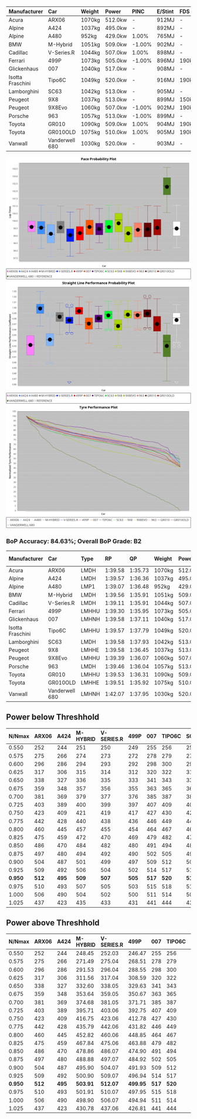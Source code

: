 | Manufacturer     | Car            | Weight | Power   | PINC    | E/Stint | FDS     |
|:-|:-|:-|:-|:-|:-|:-|
| Acura            | ARX06          | 1070kg | 512.0kw |    -    | 912MJ   |    -    |
| Alpine           | A424           | 1037kg | 495.0kw |    -    | 892MJ   |    -    |
| Alpine           | A480           | 952kg  | 429.0kw | 1.00%   | 765MJ   |    -    |
| BMW              | M-Hybrid       | 1051kg | 509.0kw | -1.00%  | 902MJ   |    -    |
| Cadillac         | V-Series.R     | 1044kg | 507.0kw | 1.00%   | 898MJ   |    -    |
| Ferrari          | 499P           | 1073kg | 505.0kw | -1.00%  | 896MJ   | 190kph  |
| Glickenhaus      | 007            | 1040kg | 517.0kw |    -    | 908MJ   |    -    |
| Isotta Fraschini | Tipo6C         | 1049kg | 520.0kw |    -    | 916MJ   | 190kph  |
| Lamborghini      | SC63           | 1042kg | 513.0kw |    -    | 905MJ   |    -    |
| Peugeot          | 9X8            | 1037kg | 513.0kw |    -    | 899MJ   | 150kph  |
| Peugeot          | 9X8Evo         | 1060kg | 507.0kw | -1.00%  | 902MJ   | 190kph  |
| Porsche          | 963            | 1057kg | 513.0kw | -1.00%  | 899MJ   |    -    |
| Toyota           | GR010          | 1090kg | 509.0kw | 1.00%   | 904MJ   | 190kph  |
| Toyota           | GR010OLD       | 1075kg | 510.0kw | 1.00%   | 905MJ   | 190kph  |
| Vanwall          | Vanderwell 680 | 1030kg | 520.0kw |    -    | 903MJ   |    -    |

![PACECHART](./IMG/ACOMETHOD.png)
![STRAIGHTLINEPERFORMANCECHART](./IMG/ACOMETHOD_sp.png)
![TYREPERFORMANCECHART](./IMG/ACOMETHOD_tw.png)

### BoP Accuracy: 84.63%; Overall BoP Grade: B2
| Manufacturer     | Car            | Type  | RP      | QP      | Weight | Power¹  | Threshhold | PINC    | Power²   | E/Stint | AVG Vmax  | FDS     | RDLC | L/Stint | BOP-Grade | Model Accuracy | Model Points | Match%  | SimDiff |
|:-|:-|:-|:-|:-|:-|:-|:-|:-|:-|:-|:-|:-|:-|:-|:-|:-|:-|:-|:-|
| Acura            | ARX06          | LMDH  | 1:39.58 | 1:35.73 | 1070kg | 512.0kw | 210.0kph   |    -    | 512.00kw |  912MJ  | 298.81kph |    -    | 1.00 | 29      | +D1       | 100.00%        | 995          | 68.89%  | #       |
| Alpine           | A424           | LMDH  | 1:39.57 | 1:36.36 | 1037kg | 495.0kw | 210.0kph   |    -    | 495.00kw |  892MJ  | 309.14kph |    -    | 1.01 | 29      | ~A1       | 86.43%         | 618          | 95.71%  | #       |
| Alpine           | A480           | LMP1  | 1:39.07 | 1:36.48 |  952kg | 429.0kw | 210.0kph   | 1.00%   | 433.30kw |  765MJ  | 299.18kph |    -    | 0.97 | 27      | -B1       | 68.63%         | 967          | 86.13%  | ±0.66s  |
| BMW              | M-Hybrid       | LMDH  | 1:39.56 | 1:35.91 | 1051kg | 509.0kw | 210.0kph   | -1.00%  | 503.90kw |  902MJ  | 307.18kph |    -    | 1.00 | 29      | +A2       | 93.77%         | 1672         | 90.11%  | #       |
| Cadillac         | V-Series.R     | LMDH  | 1:39.11 | 1:35.91 | 1044kg | 507.0kw | 210.0kph   | 1.00%   | 512.10kw |  898MJ  | 305.91kph |    -    | 1.01 | 29      | -B2       | 83.12%         | 1921         | 80.23%  | ±0.82s  |
| Ferrari          | 499P           | LMHHU | 1:39.30 | 1:35.95 | 1073kg | 505.0kw | 210.0kph   | -1.00%  | 500.00kw |  896MJ  | 307.02kph | 190kph  | 1.02 | 29      | ~A1       | 69.49%         | 1950         | 100.00% | ±1.38s  |
| Glickenhaus      | 007            | LMHNH | 1:39.58 | 1:37.11 | 1040kg | 517.0kw | 210.0kph   |    -    | 517.00kw |  908MJ  | 307.09kph |    -    | 0.95 | 29      | ~A1       | 89.50%         | 1518         | 100.00% | ±0.32s  |
| Isotta Fraschini | Tipo6C         | LMHHU | 1:39.57 | 1:37.79 | 1049kg | 520.0kw | 210.0kph   |    -    | 520.00kw |  916MJ  | 308.45kph | 190kph  | 1.06 | 29      | +C2       | 73.56%         | 64           | 73.30%  | #       |
| Lamborghini      | SC63           | LMDH  | 1:39.58 | 1:37.93 | 1042kg | 513.0kw | 210.0kph   |    -    | 513.00kw |  905MJ  | 308.74kph |    -    | 1.04 | 29      | +A2       | 95.82%         | 459          | 93.88%  | #       |
| Peugeot          | 9X8            | LMHHE | 1:39.58 | 1:36.45 | 1037kg | 513.0kw | 210.0kph   |    -    | 513.00kw |  899MJ  | 305.53kph | 150kph  | 1.03 | 29      | ~A1       | 88.75%         | 2383         | 100.00% | ±1.38s  |
| Peugeot          | 9X8Evo         | LMHHU | 1:39.39 | 1:36.07 | 1060kg | 507.0kw | 210.0kph   | -1.00%  | 501.90kw |  902MJ  | 307.16kph | 190kph  | 0.99 | 29      | ~A1       | 66.97%         | 221          | 100.00% | #       |
| Porsche          | 963            | LMDH  | 1:39.46 | 1:36.04 | 1057kg | 513.0kw | 210.0kph   | -1.00%  | 507.90kw |  899MJ  | 307.39kph |    -    | 1.00 | 29      | ~A1       | 81.02%         | 5243         | 100.00% | ±0.89s  |
| Toyota           | GR010          | LMHHU | 1:39.53 | 1:36.31 | 1090kg | 509.0kw | 210.0kph   | 1.00%   | 514.10kw |  904MJ  | 306.33kph | 190kph  | 1.00 | 29      | ~A1       | 73.70%         | 2701         | 100.00% | ±1.59s  |
| Toyota           | GR010OLD       | LMHHE | 1:39.51 | 1:35.92 | 1075kg | 510.0kw | 210.0kph   | 1.00%   | 515.10kw |  905MJ  | 304.72kph | 190kph  | 1.02 | 29      | ~A1       | 99.03%         | 1536         | 95.64%  | ±0.61s  |
| Vanwall          | Vanderwell 680 | LMHNH | 1:42.07 | 1:37.95 | 1030kg | 520.0kw | 210.0kph   |    -    | 520.00kw |  903MJ  | 301.43kph |    -    | 1.01 | 29      | +Ω2       | 97.01%         | 649          | -14.39% | ±1.00s  |

## Power below Threshhold
| N/Nmax    | ARX06   | A424    | M-HYBRID | V-SERIES.R | 499P    | 007     | TIPO6C  | SC63    | 9X8     | 9X8EVO  | 963     | GR010   | GR010OLD | VANDERWELL 680 | ​     | RPM      | A480       |
|:-|:-|:-|:-|:-|:-|:-|:-|:-|:-|:-|:-|:-|:-|:-|:-|:-|:-|
|  0.550    |  252    |  244    |  251     |  250       |  249    |  255    |  256    |  253    |  253    |  250    |  253    |  251    |  251     |  256           |  ​    |   --     |  0.00      |
|  0.575    |  275    |  266    |  274     |  273       |  272    |  278    |  279    |  276    |  276    |  273    |  276    |  274    |  274     |  279           |  ​    |   --     |  0.00      |
|  0.600    |  296    |  286    |  294     |  293       |  292    |  298    |  300    |  296    |  296    |  293    |  296    |  294    |  295     |  300           |  ​    |   --     |  0.00      |
|  0.625    |  317    |  306    |  315     |  314       |  312    |  320    |  322    |  317    |  317    |  314    |  317    |  315    |  316     |  322           |  ​    |   --     |  0.00      |
|  0.650    |  338    |  327    |  336     |  335       |  333    |  341    |  343    |  338    |  338    |  335    |  338    |  336    |  337     |  343           |  ​    |   --     |  0.00      |
|  0.675    |  359    |  348    |  357     |  356       |  355    |  363    |  365    |  360    |  360    |  356    |  360    |  357    |  358     |  365           |  ​    |   --     |  0.00      |
|  0.700    |  381    |  369    |  379     |  377       |  376    |  385    |  387    |  382    |  382    |  377    |  382    |  379    |  380     |  387           |  ​    |   --     |  0.00      |
|  0.725    |  403    |  389    |  400     |  399       |  397    |  407    |  409    |  403    |  403    |  399    |  403    |  400    |  401     |  409           |  ​    |   --     |  0.00      |
|  0.750    |  423    |  409    |  421     |  419       |  417    |  427    |  430    |  424    |  424    |  419    |  424    |  421    |  422     |  430           |  ​    |   --     |  0.00      |
|  0.775    |  442    |  428    |  440     |  438       |  436    |  446    |  449    |  443    |  443    |  438    |  443    |  440    |  441     |  449           |  ​    |  5000    |  253.19    |
|  0.800    |  460    |  445    |  457     |  455       |  454    |  464    |  467    |  461    |  461    |  455    |  461    |  457    |  458     |  467           |  ​    |  5500    |  298.23    |
|  0.825    |  475    |  459    |  472     |  470       |  469    |  479    |  482    |  476    |  476    |  470    |  476    |  472    |  473     |  482           |  ​    |  6000    |  333.26    |
|  0.850    |  486    |  470    |  484     |  482       |  480    |  491    |  494    |  487    |  487    |  482    |  487    |  484    |  485     |  494           |  ​    |  6500    |  377.29    |
|  0.875    |  497    |  480    |  494     |  492       |  490    |  502    |  505    |  498    |  498    |  492    |  498    |  494    |  495     |  505           |  ​    |  7000    |  421.32    |
|  0.900    |  504    |  487    |  501     |  499       |  497    |  509    |  512    |  505    |  505    |  499    |  505    |  501    |  502     |  512           |  ​    |  7500    |  431.33    |
|  0.925    |  509    |  492    |  506     |  504       |  502    |  514    |  517    |  510    |  510    |  504    |  510    |  506    |  507     |  517           |  ​    |  8000    |  427.33    |
| **0.950** | **512** | **495** | **509**  | **507**    | **505** | **517** | **520** | **513** | **513** | **507** | **513** | **509** | **510**  | **520**        | **​** | **8500** | **430.33** |
|  0.975    |  510    |  493    |  507     |  505       |  503    |  515    |  518    |  511    |  511    |  505    |  511    |  507    |  508     |  518           |  ​    |  9000    |  215.17    |
|  1.000    |  506    |  490    |  504     |  502       |  500    |  511    |  514    |  507    |  507    |  502    |  507    |  504    |  505     |  514           |  ​    |   --     |  0.00      |
|  1.025    |  437    |  423    |  435     |  433       |  431    |  441    |  444    |  438    |  438    |  433    |  438    |  435    |  436     |  444           |  ​    |   --     |  0.00      |

## Power above Threshhold
| N/Nmax    | ARX06   | A424    | M-HYBRID   | V-SERIES.R | 499P       | 007     | TIPO6C  | SC63    | 9X8     | 9X8EVO     | 963        | GR010      | GR010OLD   | VANDERWELL 680 | ​     | RPM      | A480       |
|:-|:-|:-|:-|:-|:-|:-|:-|:-|:-|:-|:-|:-|:-|:-|:-|:-|:-|
|  0.550    |  252    |  244    |  248.45    |  252.03    |  246.47    |  255    |  256    |  253    |  253    |  247.46    |  250.43    |  253.04    |  254.05    |  256           |  ​    |   --     |  0.00      |
|  0.575    |  275    |  266    |  271.49    |  275.04    |  268.51    |  278    |  279    |  276    |  276    |  270.50    |  273.47    |  276.05    |  277.05    |  279           |  ​    |   --     |  0.00      |
|  0.600    |  296    |  286    |  291.53    |  296.04    |  288.55    |  298    |  300    |  296    |  296    |  290.54    |  293.50    |  297.05    |  297.06    |  300           |  ​    |   --     |  0.00      |
|  0.625    |  317    |  306    |  311.56    |  317.04    |  308.59    |  320    |  322    |  317    |  317    |  310.58    |  314.54    |  318.06    |  319.06    |  322           |  ​    |   --     |  0.00      |
|  0.650    |  338    |  327    |  332.60    |  338.05    |  329.63    |  341    |  343    |  338    |  338    |  331.61    |  335.57    |  339.06    |  340.07    |  343           |  ​    |   --     |  0.00      |
|  0.675    |  359    |  348    |  353.64    |  359.05    |  350.67    |  363    |  365    |  360    |  360    |  352.65    |  356.61    |  361.06    |  362.07    |  365           |  ​    |   --     |  0.00      |
|  0.700    |  381    |  369    |  374.68    |  381.05    |  371.71    |  385    |  387    |  382    |  382    |  373.69    |  377.65    |  383.07    |  383.07    |  387           |  ​    |   --     |  0.00      |
|  0.725    |  403    |  389    |  395.71    |  403.06    |  392.75    |  407    |  409    |  403    |  403    |  394.73    |  399.68    |  404.07    |  405.08    |  409           |  ​    |   --     |  0.00      |
|  0.750    |  423    |  409    |  416.75    |  423.06    |  412.78    |  427    |  430    |  424    |  424    |  414.77    |  419.72    |  425.07    |  426.08    |  430           |  ​    |   --     |  0.00      |
|  0.775    |  442    |  428    |  435.79    |  442.06    |  431.82    |  446    |  449    |  443    |  443    |  433.80    |  438.75    |  444.08    |  445.09    |  449           |  ​    |  5000    |  253.19    |
|  0.800    |  460    |  445    |  452.82    |  460.06    |  448.85    |  464    |  467    |  461    |  461    |  450.84    |  455.78    |  462.08    |  463.09    |  467           |  ​    |  5500    |  298.23    |
|  0.825    |  475    |  459    |  467.84    |  475.06    |  463.88    |  479    |  482    |  476    |  476    |  465.86    |  470.81    |  477.08    |  478.09    |  482           |  ​    |  6000    |  333.26    |
|  0.850    |  486    |  470    |  478.86    |  486.07    |  474.90    |  491    |  494    |  487    |  487    |  476.88    |  482.83    |  488.09    |  489.09    |  494           |  ​    |  6500    |  377.29    |
|  0.875    |  497    |  480    |  488.88    |  497.07    |  484.92    |  502    |  505    |  498    |  498    |  486.90    |  492.84    |  499.09    |  500.10    |  505           |  ​    |  7000    |  421.32    |
|  0.900    |  504    |  487    |  495.90    |  504.07    |  491.93    |  509    |  512    |  505    |  505    |  493.92    |  499.86    |  506.09    |  507.10    |  512           |  ​    |  7500    |  431.33    |
|  0.925    |  509    |  492    |  500.90    |  509.07    |  496.94    |  514    |  517    |  510    |  510    |  498.92    |  504.86    |  511.09    |  512.10    |  517           |  ​    |  8000    |  427.33    |
| **0.950** | **512** | **495** | **503.91** | **512.07** | **499.95** | **517** | **520** | **513** | **513** | **501.93** | **507.87** | **514.09** | **515.10** | **520**        | **​** | **8500** | **430.33** |
|  0.975    |  510    |  493    |  501.91    |  510.07    |  497.95    |  515    |  518    |  511    |  511    |  499.93    |  505.87    |  512.09    |  513.10    |  518           |  ​    |  9000    |  215.17    |
|  1.000    |  506    |  490    |  498.90    |  506.07    |  494.94    |  511    |  514    |  507    |  507    |  496.92    |  502.86    |  508.09    |  509.10    |  514           |  ​    |   --     |  0.00      |
|  1.025    |  437    |  423    |  430.78    |  437.06    |  426.81    |  441    |  444    |  438    |  438    |  428.79    |  433.74    |  439.08    |  440.09    |  444           |  ​    |   --     |  0.00      |
